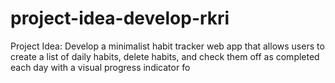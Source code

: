 # project-idea-develop-rkri
Project Idea: Develop a minimalist habit tracker web app that allows users to create a list of daily habits, delete habits, and check them off as completed each day with a visual progress indicator fo
